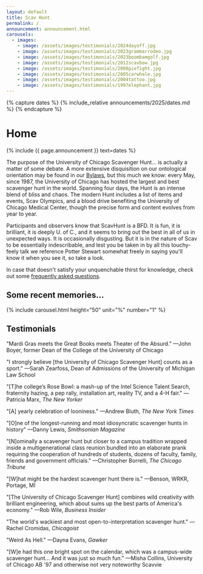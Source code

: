 ```yaml
---
layout: default
title: Scav Hunt
permalink: /
announcement: announcement.html
carousels:
  - images: 
    - image: /assets/images/testimonials/2024dayoff.jpg
    - image: /assets/images/testimonials/2023grammarrodeo.jpg
    - image: /assets/images/testimonials/2023boombamgolf.jpg
    - image: /assets/images/testimonials/2012scavbow.jpg
    - image: /assets/images/testimonials/2008piefight.jpg
    - image: /assets/images/testimonials/2005carwhale.jpg
    - image: /assets/images/testimonials/2004tattoo.jpg
    - image: /assets/images/testimonials/1997elephant.jpg
---
```


{% capture dates %}
{% include_relative announcements/2025/dates.md %}
{% endcapture %}

# Home

{% include {{ page.announcement }} 
    text=dates %}

The purpose of the University of Chicago Scavenger Hunt... is actually a matter of some debate. A more extensive disquisition on our ontological orientation may be found in our [Bylaws]({{site.url}}/bore), but this much we know: every May, since 1987, the University of Chicago has hosted the largest and best scavenger hunt in the world. Spanning four days, the Hunt is an intense blend of bliss and chaos. The modern Hunt includes a list of items and events, Scav Olympics, and a blood drive benefiting the University of Chicago Medical Center, though the precise form and content evolves from year to year.

Participants and observers know that ScavHunt is a BFD. It is fun, it is brilliant, it is deeply U. of C., and it seems to bring out the best in all of us in unexpected ways. It is occasionally disgusting. But it is in the nature of Scav to be essentially indescribable, and lest you be taken in by all this touchy-feely talk we reference Potter Stewart somewhat freely in saying you'll know it when you see it, so take a look.

In case that doesn't satisfy your unquenchable thirst for knowledge, check out some [frequently asked questions]({{site.url}}/lore).

## Some recent memories...

{% include carousel.html height="50" unit="%" number="1" %}

## Testimonials

"Mardi Gras meets the Great Books meets Theater of the Absurd." &mdash;John Boyer, former Dean of the College of the University of Chicago

"I strongly believe [the University of Chicago Scavenger Hunt] counts as a sport." &mdash;Sarah Zearfoss, Dean of Admissions of the University of Michigan Law School

"[T]he college’s Rose Bowl: a mash-up of the Intel Science Talent Search, fraternity hazing, a pep rally, installation art, reality TV, and a 4-H fair." &mdash;Patricia Marx, *The New Yorker*

"[A] yearly celebration of looniness." &mdash;Andrew Bluth, *The New York Times*

"[O]ne of the longest-running and most idiosyncratic scavenger hunts in history" &mdash;Danny Lewis, *Smithsonian Magazine*

"[N]ominally a scavenger hunt but closer to a campus tradition wrapped inside a multigenerational class reunion bundled into an elaborate prank requiring the cooperation of hundreds of students, dozens of faculty, family, friends and government officials." &mdash;Christopher Borrelli, *The Chicago Tribune*

"[W]hat might be the hardest scavenger hunt there is." &mdash;Benson, WRKR, Portage, MI

"[The University of Chicago Scavenger Hunt] combines wild creativity with brilliant engineering, which about sums up the best parts of America's economy." &mdash;Rob Wile, *Business Insider*

"The world's wackiest and most open-to-interpretation scavenger hunt." &mdash;Rachel Cromidas, *Chicagoist*

"Weird As Hell." &mdash;Dayna Evans, *Gawker*

"[W]e had this one bright spot on the calendar, which was a campus-wide scavenger hunt... And it was just so much fun." &mdash;Misha Collins, University of Chicago AB '97 and otherwise not very noteworthy Scavvie